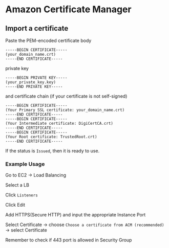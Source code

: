 # Amazon Certificate Manager

## Import a certificate 

Paste the PEM-encoded certificate body

```
-----BEGIN CERTIFICATE-----
(your_domain_name.crt)
-----END CERTIFICATE-----

```


private key

```
-----BEGIN PRIVATE KEY-----
(your_private_key.key)
-----END PRIVATE KEY-----
```


and certificate chain (if your certificate is not self-signed)

```
-----BEGIN CERTIFICATE-----
(Your Primary SSL certificate: your_domain_name.crt)
-----END CERTIFICATE-----
-----BEGIN CERTIFICATE-----
(Your Intermediate certificate: DigiCertCA.crt)
-----END CERTIFICATE-----
-----BEGIN CERTIFICATE-----
(Your Root certificate: TrustedRoot.crt)
-----END CERTIFICATE-----
```

If the status is ``Issued``, then it is ready to use.

### Example Usage

Go to EC2 -> Load Balancing

Select a LB

Click ``Listeners``

Click Edit

Add HTTPS(Secure HTTP) and input the appropriate Instance Port

Select Certificate -> choose ``Choose a certificate from ACM (recommended)`` -> select Certificate

Remember to check if 443 port is allowed in Security Group
